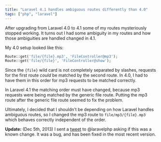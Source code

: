 ```yaml
---
title: "Laravel 4.1 handles ambiguous routes differently than 4.0"
tags: ["php", "laravel"]
---
```


After upgrading from Laravel 4.0 to 4.1 some of my routes mysteriously stopped
working. It turns out I had some ambiguity in my routes and how those
ambiguities are handled changed in 4.1.

My 4.0 setup looked like this:

```php
Route::get('file/{file}.mp3', 'FileController@mp3');
Route::get('file/{file}', 'FileController@show');
```

Since the `{file}` wild card is not completely separated by slashes, requests
for the first route _could_ be matched by the second route. In 4.0, I had to
have them in this order for mp3 requests to be matched correctly.

In Laravel 4.1 the matching order must have changed, because mp3 requests were
being matched by the generic file route. Putting the mp3 route after the
generic file route seemed to fix the problem.

Ultimately, I decided that I shouldn't be depending on how Laravel handles
ambiguous routes, so I changed the mp3 route to `file/mp3/{file}.mp3` which
behaves correctly independent of the order.

**Update:** (Dec 5th, 2013) I sent a [tweet][1] to @laravelphp asking if this was
a known change. It was a bug, and has been fixed in the most recent version.

[1]: https://twitter.com/captbaritone/status/408755958446174210
